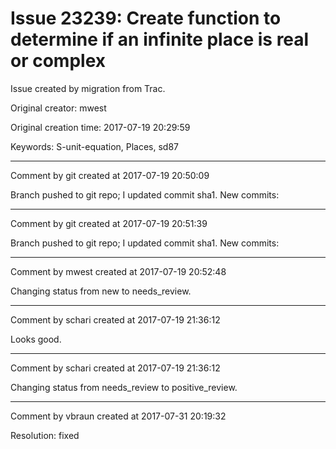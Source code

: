 # Issue 23239: Create function to determine if an infinite place is real or complex

Issue created by migration from Trac.

Original creator: mwest

Original creation time: 2017-07-19 20:29:59

Keywords: S-unit-equation, Places, sd87




---

Comment by git created at 2017-07-19 20:50:09

Branch pushed to git repo; I updated commit sha1. New commits:


---

Comment by git created at 2017-07-19 20:51:39

Branch pushed to git repo; I updated commit sha1. New commits:


---

Comment by mwest created at 2017-07-19 20:52:48

Changing status from new to needs_review.


---

Comment by schari created at 2017-07-19 21:36:12

Looks good.


---

Comment by schari created at 2017-07-19 21:36:12

Changing status from needs_review to positive_review.


---

Comment by vbraun created at 2017-07-31 20:19:32

Resolution: fixed
